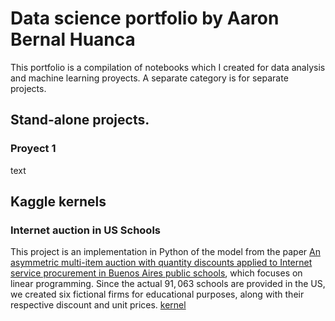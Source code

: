 # Data science portfolio by Aaron Bernal Huanca

This portfolio is a compilation of notebooks which I created for data analysis and machine learning proyects. A separate category is for separate projects.

## Stand-alone projects.

### Proyect 1
text

## Kaggle kernels

### Internet auction in US Schools
This project is an implementation in Python of the model from the paper [An asymmetric multi-item auction with quantity discounts applied to Internet service procurement in Buenos Aires public schools](https://doi.org/10.1007/s10479-016-2164-x), which focuses on linear programming. Since the actual $91,063$ schools are provided in the US, we created six fictional firms for educational purposes, along with their respective discount and unit prices. [kernel](https://www.kaggle.com/code/aarnbernal/internet-auction-in-us-schools)

